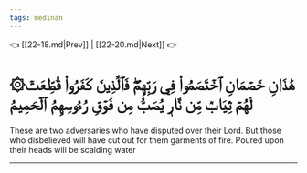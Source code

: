 ```yaml
---
tags: medinan
---
```


👈 [[22-18.md|Prev]] | [[22-20.md|Next]] 👉

# ۞هَٰذَانِ خَصۡمَانِ ٱخۡتَصَمُواْ فِي رَبِّهِمۡۖ فَٱلَّذِينَ كَفَرُواْ قُطِّعَتۡ لَهُمۡ ثِيَابٞ مِّن نَّارٖ يُصَبُّ مِن فَوۡقِ رُءُوسِهِمُ ٱلۡحَمِيمُ

These are two adversaries who have disputed over their Lord. But those who disbelieved will have cut out for them garments of fire. Poured upon their heads will be scalding water

---

